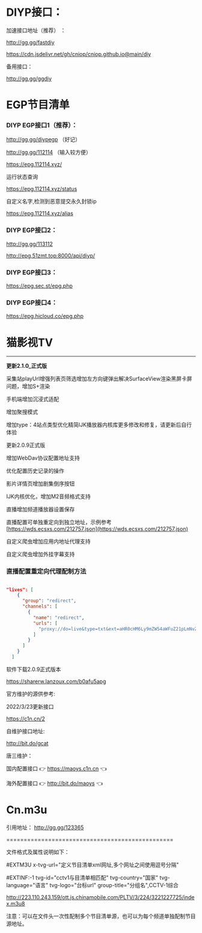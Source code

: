 # DIYP接口：

加速接口地址（推荐） ：

http://gg.gg/fastdiy

https://cdn.jsdelivr.net/gh/cniop/cniop.github.io@main/diy

备用接口：

http://gg.gg/ggdiy

# EGP节目清单
### DIYP EGP接口1（推荐）：

http://gg.gg/diypegp  （好记）

http://gg.gg/112114  （输入较方便）

https://epg.112114.xyz/

运行状态查询

https://epg.112114.xyz/status

自定义名字,检测到恶意提交永久封锁ip

https://epg.112114.xyz/alias

### DIYP EGP接口2：

http://gg.gg/113112

http://epg.51zmt.top:8000/api/diyp/ 

### DIYP EGP接口3：

https://epg.sec.st/epg.php

### DIYP EGP接口4：
https://epg.hicloud.co/epg.php

# 猫影视TV





---
**更新2.1.0_正式版**

采集站playUrl增强列表页筛选增加左方向键弹出解决SurfaceView渲染黑屏卡屏问题，增加S+渲染

手机端增加沉浸式适配

增加聚搜模式

增加type：4站点类型优化精简lJK播放器内核库更多修改和修复，请更新后自行体验


更新2.0.9正式版

增加WebDav协议配置地址支持

优化配置历史记录的操作

影片详情页增加剧集倒序按钮

IJK内核优化，增加M2音频格式支持

直播增加频道播放器设置保存

直播配置可单独重定向到独立地址，示例参考[https://wds.ecsxs.com/212757.json](https://wds.ecsxs.com/212757.json)

自定义爬虫增加应用内地址代理支持

自定义爬虫增加外挂字幕支持

### 直播配置重定向代理配制方法

```json

"lives": [
    {
      "group": "redirect",
      "channels": [
        {
          "name": "redirect",
          "urls": [
            "proxy://do=live&type=txt&ext=aHR0cHM6Ly9mZW54aWFuZ21pLmNvZGluZy5uZXQvcC96Yi9kL256eS9naXQvcmF3L21hc3Rlci9tYW9saXZlLnR4dA=="
          ]
        }
      ]
    }
  ]
```


软件下载2.0.9正式版本

https://sharerw.lanzoux.com/b0afu5apg

官方维护的源供参考:

2022/3/23更新接口

https://c1n.cn/2

自维护接口地址:

http://bit.do/gcat

唐三维护：

国内配置接口 👉 https://maoys.c1n.cn 👈

海外配置接口 👉 http://bit.do/maoys 👈


# Cn.m3u

引用地址：
http://gg.gg/123365

================================================

文件格式及属性说明如下：

#EXTM3U x-tvg-url="定义节目清单xml网址,多个网址之间使用逗号分隔"

#EXTINF:-1 tvg-id="cctv1与目清单相匹配" tvg-country="国家" tvg-language="语言" tvg-logo="台标url" group-title="分组名",CCTV-1综合

http://223.110.243.159/ott.js.chinamobile.com/PLTV/3/224/3221227725/index.m3u8

注意：可以在文件头一次性配制多个节目清单源，也可以为每个频道单独配制节目源地址。


